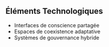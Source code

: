 ## Éléments Technologiques
- Interfaces de conscience partagée
- Espaces de coexistence adaptative
- Systèmes de gouvernance hybride
